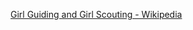 ﻿[Girl Guiding and Girl Scouting - Wikipedia](https://en.wikipedia.org/wiki/Girl_Guiding_and_Girl_Scouting)